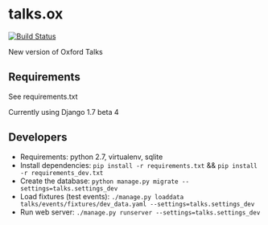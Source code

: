 talks.ox
========
[![Build Status](https://travis-ci.org/ox-it/talks.ox.svg?branch=master)](https://travis-ci.org/ox-it/talks.ox)

New version of Oxford Talks

Requirements
------------

See requirements.txt

Currently using Django 1.7 beta 4


Developers
----------

* Requirements: python 2.7, virtualenv, sqlite
* Install dependencies: ``pip install -r requirements.txt`` && ``pip install -r requirements_dev.txt``
* Create the database: ``python manage.py migrate --settings=talks.settings_dev``
* Load fixtures (test events): ``./manage.py loaddata talks/events/fixtures/dev_data.yaml --settings=talks.settings_dev``
* Run web server: ``./manage.py runserver --settings=talks.settings_dev``
